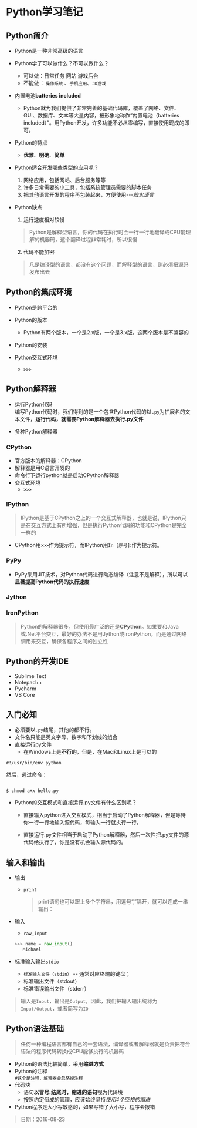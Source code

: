 # Python学习笔记


## Python简介
- Python是一种非常高级的语言
- Python学了可以做什么？不可以做什么？
   - 可以做：日常任务 网站  游戏后台
   - 不能做 ：`操作系统` 、`手机应用`、`3D游戏`
- 内置电池**batteries included**
   - Python就为我们提供了非常完善的基础代码库，覆盖了网络、文件、GUI、数据库、文本等大量内容，被形象地称作“内置电池（batteries included）”。用Python开发，许多功能不必从零编写，直接使用现成的即可。
- Python的特点
  - **优雅**、**明确**、**简单**

- Python适合开发哪些类型的应用呢？
  1. 网络应用，包括网站、后台服务等等
  2. 许多日常需要的小工具，包括系统管理员需要的脚本任务
  3. 把其他语言开发的程序再包装起来，方便使用---*胶水语言*

- Python缺点
  1. 运行速度相对较慢  
  > Python是解释型语言，你的代码在执行时会一行一行地翻译成CPU能理解的机器码，这个翻译过程非常耗时，所以很慢
  2. 代码不能加密
  > 凡是编译型的语言，都没有这个问题，而解释型的语言，则必须把源码发布出去

## Python的集成环境
- Python是跨平台的
- Python的版本
  - Python有两个版本，一个是2.x版，一个是3.x版，这两个版本是不兼容的
- Python的安装

- Python交互式环境
  - `>>>`

## Python解释器
- 运行Python代码  
  编写Python代码时，我们得到的是一个包含Python代码的以`.py`为扩展名的文本文件，**运行代码，就需要Python解释器去执行.py文件**

- 多种Python解释器

### CPython
- 官方版本的解释器：CPython
- 解释器是用C语言开发的
- 命令行下运行python就是启动CPython解释器
- 交互式环境
   - `>>>`
### IPython
> IPython是基于CPython之上的一个交互式解释器，也就是说，IPython只是在交互方式上有所增强，但是执行Python代码的功能和CPython是完全一样的
- CPython用`>>>`作为提示符，而IPython用`In [序号]`:作为提示符。

### PyPy
- PyPy采用JIT技术，对Python代码进行动态编译（注意不是解释），所以可以**显著提高Python代码的执行速度**

### Jython

### IronPython

>Python的解释器很多，但使用最广泛的还是**CPython**。如果要和Java或.Net平台交互，最好的办法不是用Jython或IronPython，而是通过网络调用来交互，确保各程序之间的独立性

## Python的开发IDE
- Sublime Text
- Notepad++
- Pycharm
- VS Core

## 入门必知
- 必须要以`.py`结尾，其他的都不行。
- 文件名只能是英文字母、数字和下划线的组合
- 直接运行py文件
   - 在Windows上是**不行**的，但是，在Mac和Linux上是可以的

``` 
#!/usr/bin/env python

```  
然后，通过命令：

```  

$ chmod a+x hello.py
```

- Python的交互模式和直接运行.py文件有什么区别呢？

   - 直接输入python进入交互模式，相当于启动了Python解释器，但是等待你一行一行地输入源代码，每输入一行就执行一行。

   - 直接运行.py文件相当于启动了Python解释器，然后一次性把.py文件的源代码给执行了，你是没有机会输入源代码的。


## 输入和输出
-  输出
   - `print`
     > print语句也可以跟上多个字符串，用逗号“,”隔开，就可以连成一串输出：
- 输入
  - `raw_input`

  ```python
  >>> name = raw_input()
     Michael
  ```
- 标准输入输出`stdio`
  - `标准输入文件（stdin）` -- 通常对应终端的键盘；
  -  标准输出文件（stdout）
  - 标准错误输出文件（stderr）

> 输入是`Input`，输出是`Output`，因此，我们把输入输出统称为`Input/Output`，或者简写为`IO`

## Python语法基础
> 任何一种编程语言都有自己的一套语法，编译器或者解释器就是负责把符合语法的程序代码转换成CPU能够执行的机器码

- Python的语法比较简单，采用**缩进方式**
- Python的注释  
  `#这个是注释，解释器会忽略掉注释`
- 代码块
   - 语句**以冒号:结尾时，缩进的语句**视为代码块 
   - 按照约定俗成的管理，应该始终坚持*使用4个空格的缩进*
- Python程序是大小写敏感的，如果写错了大小写，程序会报错




















> 日期：2016-08-23